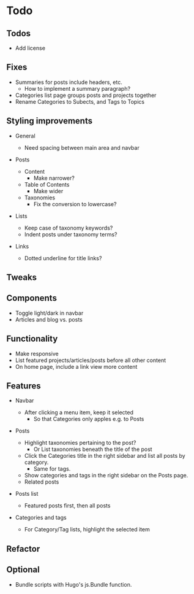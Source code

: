 # Todo

## Todos

* Add license


## Fixes

* Summaries for posts include headers, etc.
  * How to implement a summary paragraph?
* Categories list page groups posts and projects together
* Rename Categories to Subects, and Tags to Topics


## Styling improvements

* General
  * Need spacing between main area and navbar

* Posts 
  * Content
    * Make narrower?
  * Table of Contents
    * Make wider
  * Taxonomies
    * Fix the conversion to lowercase?

* Lists
  * Keep case of taxonomy keywords?
  * Indent posts under taxonomy terms?

* Links
  * Dotted underline for title links?


## Tweaks


## Components

* Toggle light/dark in navbar
* Articles and blog vs. posts


## Functionality

* Make responsive
* List featured projects/articles/posts before all other content
* On home page, include a link view more content


## Features

* Navbar
  * After clicking a menu item, keep it selected
    * So that Categories only apples e.g. to Posts

* Posts
  * Highlight taxonomies pertaining to the post?
    * Or List taxonomies beneath the title of the post
  * Click the Categories title in the right sidebar and list all posts by category.
    * Same for tags.
  * Show categories and tags in the right sidebar on the Posts page.
  * Related posts

* Posts list
  * Featured posts first, then all posts

* Categories and tags
  * For Category/Tag lists, highlight the selected item


## Refactor



## Optional

* Bundle scripts with Hugo's js.Bundle function.